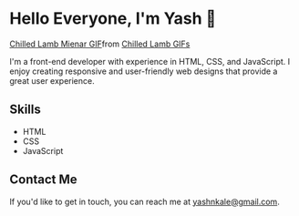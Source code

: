 # Hello Everyone, I'm Yash 👋

<div class="tenor-gif-embed" data-postid="21666282" data-share-method="host" data-aspect-ratio="1.28" data-width="100%"><a href="https://tenor.com/view/chilled-lamb-mienar-lofi-study-gif-21666282">Chilled Lamb Mienar GIF</a>from <a href="https://tenor.com/search/chilled+lamb-gifs">Chilled Lamb GIFs</a></div> <script type="text/javascript" async src="https://tenor.com/embed.js"></script>

I'm a front-end developer with experience in HTML, CSS, and JavaScript. I enjoy creating responsive and user-friendly web designs that provide a great user experience.

## Skills

- HTML
- CSS
- JavaScript

## Contact Me

If you'd like to get in touch, you can reach me at [yashnkale@gmail.com](mailto:your-email@example.com).
